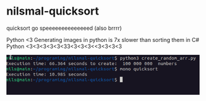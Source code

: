 # nilsmal-quicksort
quicksort go speeeeeeeeeeeeeed (also brrrr)

Python <3
Generating images in python is 7x slower than sorting them in C# 
Python <3<3<3<3<3<33<3<3<3<<3<3<3<3

![alt text](./quicksort.png)



